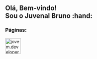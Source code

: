 <h2>Olá, Bem-vindo!</br>Sou o Juvenal Bruno :hand:</h2>
<h3>Páginas:</h3>
<a 
  href="https://www.instagram.com/jovem.developer">
  <img 
    align="left" 
    alt="jovem.developer" 
    width="50px"
    src="https://images.vexels.com/media/users/3/137198/isolated/preview/07f0d7b69ef071571e4ada2f4d6a053a---cone-do-instagram-colorido-by-vexels.png" 
    />
</a>
